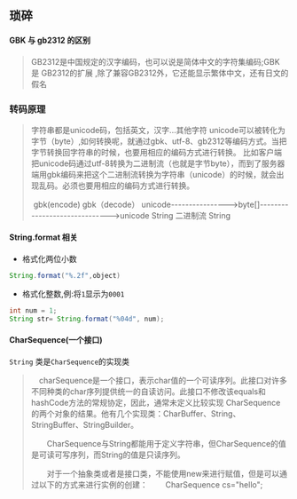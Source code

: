 ## 琐碎

#### GBK 与 gb2312 的区别

> GB2312是中国规定的汉字编码，也可以说是简体中文的字符集编码;GBK 是 GB2312的扩展 ,除了兼容GB2312外，它还能显示繁体中文，还有日文的假名

###  转码原理

> 字符串都是unicode码，包括英文，汉字...其他字符 
> unicode可以被转化为字节（byte）,如何转换呢，就通过gbk、utf-8、gb2312等编码方式。当把字节转换回字符串的时候，也要用相应的编码方式进行转换。 
> 比如客户端把unicode码通过utf-8转换为二进制流（也就是字节byte），而到了服务器端用gbk编码来把这个二进制流转换为字符串（unicode）的时候，就会出现乱码。必须也要用相应的编码方式进行转换。 
>
> ​        gbk(encode)                  gbk（decode） 
> unicode---------------->byte[]------------------------------>unicode 
> String                二进制流                              String

#### String.format 相关

- 格式化两位小数

```java
String.format("%.2f",object)
```

- 格式化整数,例:将`1`显示为`0001`

```java
int num = 1;
String str= String.format("%04d", num);
```

#### CharSequence(一个接口)



`String` 类是`CharSequence`的实现类



> 　charSequence是一个接口，表示char值的一个可读序列。此接口对许多不同种类的char序列提供统一的自读访问。此接口不修改该equals和hashCode方法的常规协定，因此，通常未定义比较实现 CharSequence 的两个对象的结果。他有几个实现类：CharBuffer、String、StringBuffer、StringBuilder。
>
> 　　CharSequence与String都能用于定义字符串，但CharSequence的值是可读可写序列，而String的值是只读序列。
>
> 　　对于一个抽象类或者是接口类，不能使用new来进行赋值，但是可以通过以下的方式来进行实例的创建：
> 　　CharSequence cs="hello";